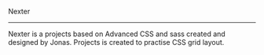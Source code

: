 Nexter

----------------

Nexter is a projects based on Advanced CSS and sass created and designed by Jonas. Projects is created to practise CSS grid layout.